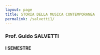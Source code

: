 ```yaml
---
layout: page
title: STORIA DELLA MUSICA CONTEMPORANEA
permalink: /salvetti1/
---
```


### Prof. Guido SALVETTI
#### I SEMESTRE
